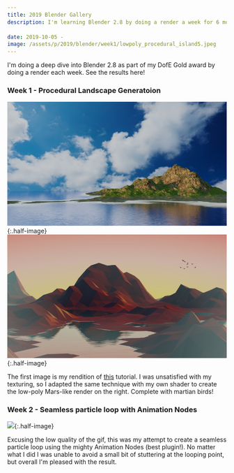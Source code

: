 ```yaml
---
title: 2019 Blender Gallery
description: I'm learning Blender 2.8 by doing a render a week for 6 months.

date: 2019-10-05 -
image: /assets/p/2019/blender/week1/lowpoly_procedural_island5.jpeg
---
```


I'm doing a deep dive into Blender 2.8 as part of my DofE Gold award by doing a render each week. See the results here!

### Week 1 - Procedural Landscape Generatoion

![](/assets/p/2019/blender/week1/proceduralislandisland2.jpeg){:.half-image}
![](/assets/p/2019/blender/week1/lowpoly_procedural_island5.jpeg){:.half-image}

The first image is my rendition of [this](https://www.youtube.com/watch?v=yrMee2gcS20) tutorial. I was unsatisfied with my texturing, so I adapted the same technique with my own shader to create the low-poly Mars-like render on the right. Complete with martian birds!

### Week 2 - Seamless particle loop with Animation Nodes

![](/assets/p/2019/blender/week2/10c.gif){:.half-image}

Excusing the low quality of the gif, this was my attempt to create a seamless particle loop using the mighty Animation Nodes (best plugin!). No matter what I did I was unable to avoid a small bit of stuttering at the looping point, but overall I'm pleased with the result.